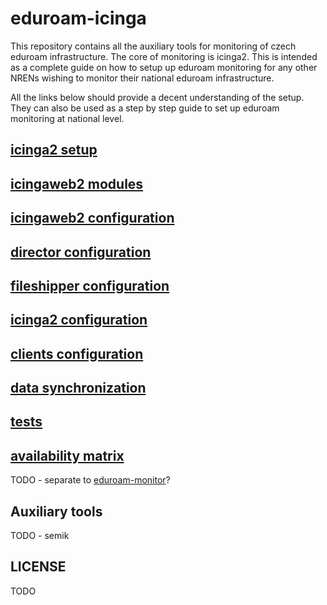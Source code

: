 # eduroam-icinga
This repository contains all the auxiliary tools for monitoring of czech eduroam infrastructure.
The core of monitoring is icinga2. This is intended as a complete guide on how to setup up eduroam monitoring for any other NRENs wishing to 
monitor their national eduroam infrastructure.

All the links below should provide a decent understanding of the setup.
They can also be used as a step by step guide to set up eduroam monitoring at national level.

## [icinga2 setup](https://github.com/CESNET/eduroam-icinga/blob/master/doc/icinga2_setup.md)

## [icingaweb2 modules](https://github.com/CESNET/eduroam-icinga/blob/master/doc/icingaweb2_modules.md)

## [icingaweb2 configuration](https://github.com/CESNET/eduroam-icinga/blob/master/doc/icingaweb2_config.md)

## [director configuration](https://github.com/CESNET/eduroam-icinga/blob/master/doc/director_config.md)

## [fileshipper configuration](https://github.com/CESNET/eduroam-icinga/blob/master/doc/fileshipper_config.md)

## [icinga2 configuration](https://github.com/CESNET/eduroam-icinga/blob/master/doc/icinga2_config.md)

## [clients configuration](https://github.com/CESNET/eduroam-icinga/blob/master/doc/clients.md)

## [data synchronization](https://github.com/CESNET/eduroam-icinga/blob/master/doc/data_sync.md)

## [tests](https://github.com/CESNET/eduroam-icinga/blob/master/doc/tests.md)

## [availability matrix](https://github.com/CESNET/eduroam-icinga/blob/master/doc/matrix.md)

TODO - separate to [eduroam-monitor](https://github.com/CESNET/eduroam-monitor)?

## Auxiliary tools
TODO - semik

## LICENSE

TODO
